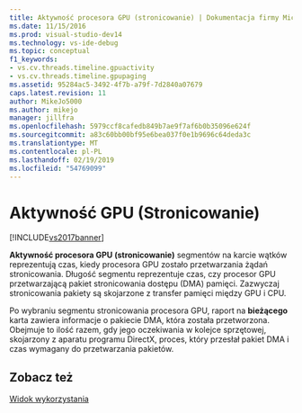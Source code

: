 ```yaml
---
title: Aktywność procesora GPU (stronicowanie) | Dokumentacja firmy Microsoft
ms.date: 11/15/2016
ms.prod: visual-studio-dev14
ms.technology: vs-ide-debug
ms.topic: conceptual
f1_keywords:
- vs.cv.threads.timeline.gpuactivity
- vs.cv.threads.timeline.gpupaging
ms.assetid: 95284ac5-3492-4f7b-a79f-7d2840a07679
caps.latest.revision: 11
author: MikeJo5000
ms.author: mikejo
manager: jillfra
ms.openlocfilehash: 5979ccf8cafedb849b7ae9f7af6b0b35096e624f
ms.sourcegitcommit: a83c60bb00bf95e6bea037f0e1b9696c64deda3c
ms.translationtype: MT
ms.contentlocale: pl-PL
ms.lasthandoff: 02/19/2019
ms.locfileid: "54769099"
---
```

# <a name="gpu-activity-paging"></a>Aktywność GPU (Stronicowanie)
[!INCLUDE[vs2017banner](../includes/vs2017banner.md)]

**Aktywność procesora GPU (stronicowanie)** segmentów na karcie wątków reprezentują czas, kiedy procesora GPU zostało przetwarzania żądań stronicowania.  Długość segmentu reprezentuje czas, czy procesor GPU przetwarzającą pakiet stronicowania dostępu (DMA) pamięci. Zazwyczaj stronicowania pakiety są skojarzone z transfer pamięci między GPU i CPU.  
  
 Po wybraniu segmentu stronicowania procesora GPU, raport na **bieżącego** karta zawiera informacje o pakiecie DMA, która została przetworzona. Obejmuje to ilość razem, gdy jego oczekiwania w kolejce sprzętowej, skojarzony z aparatu programu DirectX, proces, który przesłał pakiet DMA i czas wymagany do przetwarzania pakietów.  
  
## <a name="see-also"></a>Zobacz też  
 [Widok wykorzystania](../profiling/utilization-view.md)
